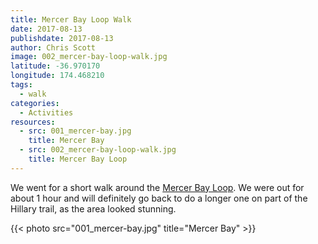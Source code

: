 ```yaml
---
title: Mercer Bay Loop Walk
date: 2017-08-13
publishdate: 2017-08-13
author: Chris Scott
image: 002_mercer-bay-loop-walk.jpg
latitude: -36.970170
longitude: 174.468210
tags:
  - walk
categories:
  - Activities
resources:
  - src: 001_mercer-bay.jpg
    title: Mercer Bay
  - src: 002_mercer-bay-loop-walk.jpg
    title: Mercer Bay Loop
---
```


We went for a short walk around the [Mercer Bay Loop](http://regionalparks.aucklandcouncil.govt.nz/karekare/track/Mercer%20Bay%20Loop%20Walk).
We were out for about 1 hour and will definitely go back to do a longer one on part of the Hillary trail, as the area looked stunning.

{{< photo src="001_mercer-bay.jpg" title="Mercer Bay" >}}
